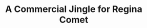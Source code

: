 ---
title: A Commercial Jingle for Regina Comet
poster: regina-comet.jpg
description: Two nobodies with a dream. One pop star with a phone. This is their calling.
theater: DR2 Theater
original_preview: '2021-09-17'
original_opening: '2021-09-27'
preview: '2021-09-17'
opening: '2021-09-27'
tonyaward: false
criticspick: false
tags: 
  - Musical
  - Off Broadway
trailer: 'https://www.youtube.com/watch?v=1IgUukQASzc'
website: 'https://reginacomet.com'
tickets:
  - highlight: false
    info: 'A digital lottery for $39 tickets will be available via www.ReginaComet.com, the lottery will be available for select performances. Lottery opens the day before the performance at 10:00AM and winners will be drawn two hours before the performance. Winners will have 90 minutes to pay for the tickets by visiting the box office with a credit card. Tickets will be held at the box office.'
    title: $39 Lottery
    type: digitalLottery
  - highlight: false
    info: 'https://www.telecharge.com/Off-Broadway/A-Commercial-Jingle-For-Regina-Comet'
    title: $59+ Tickets
    type: regular
---